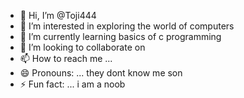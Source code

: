 - 👋 Hi, I’m @Toji444
- 👀 I’m interested in exploring the world of computers
- 🌱 I’m currently learning basics of c programming 
- 💞️ I’m looking to collaborate on
- 📫 How to reach me ... 
- 😄 Pronouns: ... they dont know me son
- ⚡ Fun fact: ... i am a noob

<!---
Toji444/Toji444 is a ✨ special ✨ repository because its `README.md` (this file) appears on your GitHub profile.
You can click the Preview link to take a look at your changes.
--->
